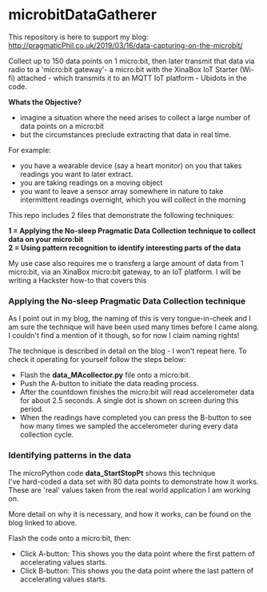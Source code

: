 # microbitDataGatherer
This repository is here to support my blog:  http://pragmaticPhil.co.uk/2019/03/16/data-capturing-on-the-microbit/

Collect up to 150 data points on 1 micro:bit, then later transmit that data via radio to a 'micro:bit gateway'- a micro:bit with the XinaBox IoT Starter (Wi-fi) attached - which transmits it to an MQTT IoT platform - Ubidots in the code.

<b>Whats the Objective?</b></br>
<ul>  
<li>imagine a situation where the need arises to collect a large number of data points on a micro:bit</li>
<li>but the circumstances preclude extracting that data in real time.</li>
</ul>
For example:</br>
<ul>
<li>you have a wearable device (say a heart monitor) on you that takes readings you want to later extract.</li>
<li>you are taking readings on a moving object</li>
<li>you want to leave a sensor array somewhere in nature to take intermittent readings overnight, which you will collect in the morning</li>
</ul>

This repo includes 2 files that demonstrate the following techniques:

<b> 1 = Applying the No-sleep Pragmatic Data Collection technique to collect data on your micro:bit</b></br>
<b> 2 = Using pattern recognition to identify interesting parts of the data</b></br>

My use case also requires me o transferg a large amount of data from 1 micro:bit, via an XinaBox micro:bit gateway, to an IoT platform.  I will be writing a Hackster how-to that covers this</b></br>


<h3>Applying the No-sleep Pragmatic Data Collection technique</h3>
As I point out in my blog, the naming of this is very tongue-in-cheek and I am sure the technique will have been used many times before I came along.  I couldn't find a mention of it though, so for now I claim naming rights!</br>

The technique is described in detail on the blog - I won't repeat here.  To check it operating for yourself follow the steps below: </br>
<ul>
<li>Flash the <b>data_MAcollector.py</b> file onto a micro:bit.</li>
<li>Push the A-button to initiate the data reading process.</li>
<li>After the countdown finishes the micro:bit will read accelerometer data for about 2.5 seconds.  A single dot is shown on screen during this period.</li>
<li>When the readings have completed you can press the B-button to see how many times we sampled the accelerometer during every data collection cycle.</li>
</ul>

<h3>Identifying patterns in the data</h3>

The microPython code <b>data_StartStopPt</b> shows this technique </br>
I've hard-coded a data set with 80 data points to demonstrate how it works.  These are 'real' values taken from the real world application I am working on. </br>

More detail on why it is necessary, and how it works, can be found on the blog linked to above.

Flash the code onto a micro:bit, then:
<ul>
<li>Click A-button:  This shows you the data point where the first pattern of accelerating values starts.</li>
<li>Click B-button:  This shows you the data point where the last pattern of accelerating values starts.</li>  
</ul>

